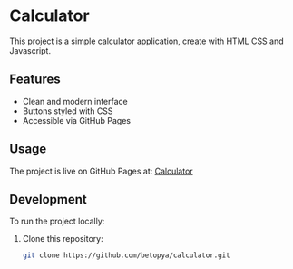 # Calculator

This project is a simple calculator application, create with HTML CSS and Javascript. 

## Features
- Clean and modern interface
- Buttons styled with CSS
- Accessible via GitHub Pages

## Usage
The project is live on GitHub Pages at: [Calculator](https://betopya.github.io/Calculator/)

## Development
To run the project locally:
1. Clone this repository:
   ```bash
   git clone https://github.com/betopya/calculator.git
   
